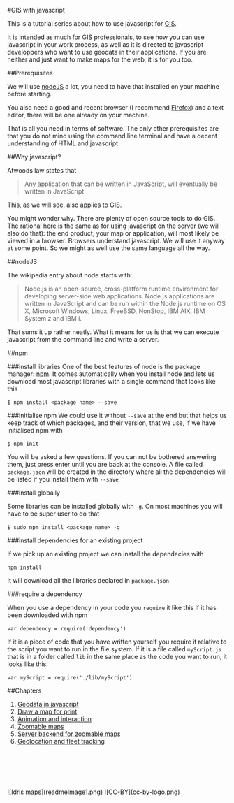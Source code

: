 #GIS with javascript

This is a tutorial series about how to use javascript for [GIS](https://en.wikipedia.org/wiki/Geographic_information_system).

It is intended as much for GIS professionals, to see how you can use javascript in your work process, as well as it is directed to javascript developpers who want to use geodata in their applications. If you are neither and just want to make maps for the web, it is for you too.

##Prerequisites

We will use [nodeJS](https://nodejs.org/en/) a lot, you need to have that installed on your machine before starting.

You also need a good and recent browser (I recommend [Firefox](https://www.firefox.com)) and a text editor, there will be one already on your machine.

That is all you need in terms of software. The only other prerequisites are that you do not mind using the command line terminal and have a decent understanding of HTML and javascript.

##Why javascript?

Atwoods law states that


> Any application that can be written in JavaScript, will eventually be written in JavaScript

This, as we will see, also applies to GIS. 

You might wonder why. There are plenty of open source tools to do GIS. The rational here is the same as for using javascript on the server (we will also do that): the end product, your map or application, will most likely be viewed in a browser. Browsers understand javascript. We will use it anyway at some point. So we might as well use the same language all the way.

##nodeJS

The wikipedia entry about node starts with:

> Node.js is an open-source, cross-platform runtime environment for developing server-side web applications. Node.js applications are written in JavaScript and can be run within the Node.js runtime on OS X, Microsoft Windows, Linux, FreeBSD, NonStop, IBM AIX, IBM System z and IBM i.

That sums it up rather neatly. What it means for us is that we can execute javascript from the command line and write a server.

##npm

###install libraries
One of the best features of node is the package manager: [npm](https://www.npmjs.com/). It comes automatically when you install node and lets us download most javascript libraries with a single command that looks like this

```
$ npm install <package name> --save
```

###initialise npm
We could use it without ```--save``` at the end but that helps us keep track of which packages, and their version, that we use, if we have initialised npm with

```
$ npm init
```

You will be asked a few questions. If you can not be bothered answering them, just press enter until you are back at the console. A file called ```package.json``` will be created in the directory where all the dependencies will be listed if you install them with ```--save```

###install globally

Some libraries can be installed globally with ```-g```. On most machines you will have to be super user to do that

```
$ sudo npm install <package name> -g
```

###install dependencies for an existing project

If we pick up an existing project we can install the dependecies with

```
npm install
```

It will download all the libraries declared in ```package.json```

###require a dependency

When you use a dependency in your code you ```require``` it like this if it has been downloaded with npm

```
var dependency = require('dependency')
```

If it is a piece of code that you have written yourself you require it relative to the script you want to run in the file system. If it is a file called ```myScript.js``` that is in a folder called ```lib``` in the same place as the code you want to run, it looks like this:

```
var myScript = require('./lib/myScript')
``` 

##Chapters

1. [Geodata in javascript](https://github.com/idris-maps/gis-with-javascript-tutorial/tree/master/chapter_1_geodata)
2. [Draw a map for print](https://github.com/idris-maps/gis-with-javascript-tutorial/tree/master/chapter_2_print_map)
3. [Animation and interaction](https://github.com/idris-maps/gis-with-javascript-tutorial/tree/master/chapter_3_animation_interaction)
4. [Zoomable maps](https://github.com/idris-maps/gis-with-javascript-tutorial/tree/master/chapter_4_zoomable)
5. [Server backend for zoomable maps](https://github.com/idris-maps/gis-with-javascript-tutorial/tree/master/chapter_5_server_backend)
6. [Geolocation and fleet tracking](https://github.com/idris-maps/gis-with-javascript-tutorial/tree/master/chapter_6_geolocation)

<br/>
<br/>
<br/>
<br/>
<br/>
![Idris maps](readmeImage1.png)
![CC-BY](cc-by-logo.png)
